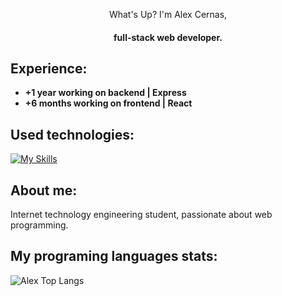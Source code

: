 <div align="center">
   <p>What's Up? I'm Alex Cernas,</p>
  <h4>full-stack web developer.</h4>
</div>

## Experience:
- **+1 year working on backend | Express**
- **+6 months working on frontend | React**

## Used technologies:
[![My Skills](https://skillicons.dev/icons?i=react,nodejs,js,html,css,mongodb,postman)](https://skillicons.dev)

## About me:
<p>Internet technology engineering student, passionate about web programming.</p>

## My programing languages stats:

![Alex Top Langs](https://github-readme-stats.vercel.app/api/top-langs/?username=AlexCernas2901&layout=compact)
